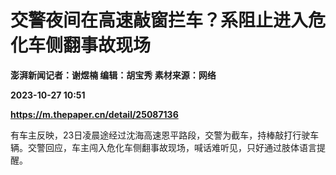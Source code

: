 # 交警夜间在高速敲窗拦车？系阻止进入危化车侧翻事故现场
**澎湃新闻记者：谢煜楠 编辑：胡宝秀 素材来源：网络**

**2023-10-27 10:51**

**https://m.thepaper.cn/detail/25087136**

有车主反映，23日凌晨途经过沈海高速恩平路段，交警为截车，持棒敲打行驶车辆。交警回应，车主闯入危化车侧翻事故现场，喊话难听见，只好通过肢体语言提醒。